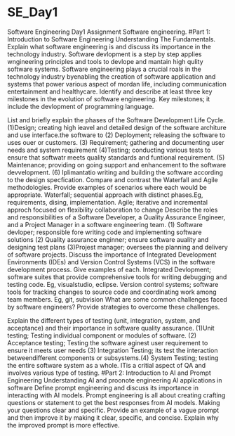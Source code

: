 # SE_Day1
Software Engineering Day1 Assignment
Software engineering.
#Part 1: Introduction to Software Engineering
Understanding The Fundamentals.
Explain what software engineering is and discuss its importance in the technology industry.
Software devlopment is a step by step applies wngineering principles and tools to devlope and mantain high qulity software systems.
Software engineering plays a crucial roals in the technology industry byenabling the creation of software application and systems that power various aspect of mordan life, including communication entertainment and healthycare.
Identify and describe at least three key milestones in the evolution of software engineering.
Key milestones; it include the devlopment of programming language. 

List and briefly explain the phases of the Software Development Life Cycle.
(1)Design; creating high ieavel and detailed design of the software architure and use interface.the software to  (2) Deployment; releasing the software to uses ouer or customers. (3) Requirement; gathering and documenting user needs and system requirement 
(4)Testing; conducting various tests to ensure that softwatr meets quality standards and funtional requirement. (5) Maintenance; providing on going support and enhancement to the software devvelopment. (6) Iplimantatio writing and building the software according to the design specfication. 
Compare and contrast the Waterfall and Agile methodologies. Provide examples of scenarios where each would be appropriate.
Waterfall; sequential approach with distinct phases.Eg, requirements, dising, implementation.
Agile; iterative and incremental approch focused on flexibility collaboration to change
Describe the roles and responsibilities of a Software Developer, a Quality Assurance Engineer, and a Project Manager in a software engineering team.
(1) Software devloper; responsible fore writing code and implementing software solutions (2) Quality assurance enginner; ensure software auality and designing test plans
(3)Projest manager; oversees the planning and delivery of software projects.
Discuss the importance of Integrated Development Environments (IDEs) and Version Control Systems (VCS) in the software development process. Give examples of each.
Integrated Devlopment; software suites that provide comprehensive tools for writing debugging and testing code. Eg, visualstudio, eclipse.
Version control systems; software tools for tracking changes to source code and coordinating  work among team members. Eg, git, subvision
What are some common challenges faced by software engineers? Provide strategies to overcome these challenges.


Explain the different types of testing (unit, integration, system, and acceptance) and their importance in software quality assurance.
(1)Unit testing; Testing individual component or modules of software. (2) Acceptance testing; Testing the software aginest user requirement to ensure it meets user needs  (3) Integration Testing; its test the interaction betweendifferent components or subsystems.(4) System Testing;  testing the entire software system as a whole.
ITis a critial aspect of QA and involves various type of testing.
#Part 2: Introduction to AI and Prompt Engineering
Understanding AI and proonote engineering
AI applications in software
Define prompt engineering and discuss its importance in interacting with AI models.
Prompt engineering is all about  creating crafting questions or statement to get the best responses from AI models.
Making your questions clear and specific.
Provide an example of a vague prompt and then improve it by making it clear, specific, and concise. Explain why the improved prompt is more effective.

